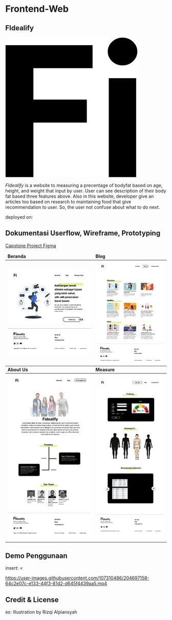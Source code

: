 # Frontend-Web 

## FIdealify

![alt text](https://github.com/C22-007/Frontend-Web/blob/main/4-page-Fidealify/2.%20blog/img/Fi-logo-medium.png)

*FIdealify* is a website to measuring a precentage of bodyfat based on age, height, and weight that input by user. User can see description of their body fat based three features above. Also in this website, developer give an articles too based on research to maintaining food that give recommendation to user. So, the user not confuse about what to do next.

deployed on: <!--link heroku / hosting-->

## Dokumentasi Userflow, Wireframe, Prototyping

[Capstone Project Figma](https://www.figma.com/file/gGrrQS1yUyRdhBB0obdS8i/Capstone-Project-SIB?node-id=1%3A877&t=UaX3SpELFDKzESGs-1)


<table>
	<thead>
		<td>
			<b>Beranda</b>
		</td>
		<td>
			<b>Blog</b>
		</td>
	</thead>
	<tr>
		<td>
			<img width="300" alt="code-one" src="https://github.com/C22-007/Frontend-Web/blob/main/4-page-Fidealify/Beranda.png">
		</td>
		<td>
			<img width="300" alt="render-one" src="https://github.com/C22-007/Frontend-Web/blob/main/4-page-Fidealify/Blog.png">
		</td>
	</tr>
		<thead>
		<td>
			<b>About Us</b>
		</td>
		<td>
			<b>Measure</b>
		</td>
	</thead>
	<tr>
		<td>
			<img width="381" alt="code-two" src="https://github.com/C22-007/Frontend-Web/blob/main/4-page-Fidealify/About.png">
		</td>
		<td>
			<img width="307" alt="render-two" src="https://github.com/C22-007/Frontend-Web/blob/main/4-page-Fidealify/Measure.png">
		</td>
	</tr>
</table>

## Demo Penggunaan
insert: <!--videonya nya di drag and drop aja--> <


https://user-images.githubusercontent.com/107310486/204697158-64c2e07c-e133-44f3-81d2-d645f4439aa5.mp4




## Credit & License
ex: Illustration by Rizqi Alpiansyah
